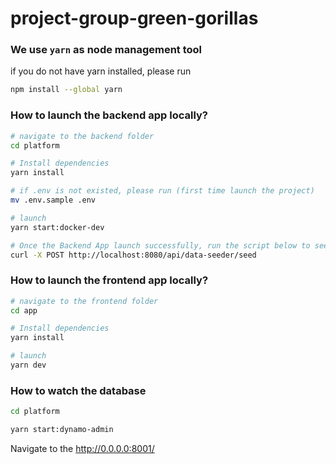 # project-group-green-gorillas

### We use `yarn` as node management tool
if you do not have yarn installed, please run
```bash
npm install --global yarn
```

### How to launch the backend app locally?
```bash
# navigate to the backend folder
cd platform

# Install dependencies
yarn install 

# if .env is not existed, please run (first time launch the project)
mv .env.sample .env

# launch
yarn start:docker-dev

# Once the Backend App launch successfully, run the script below to seed data
curl -X POST http://localhost:8080/api/data-seeder/seed
```


### How to launch the frontend app locally?
```bash
# navigate to the frontend folder
cd app

# Install dependencies
yarn install 

# launch
yarn dev
```

### How to watch the database
```bash
cd platform

yarn start:dynamo-admin
```
Navigate to the http://0.0.0.0:8001/